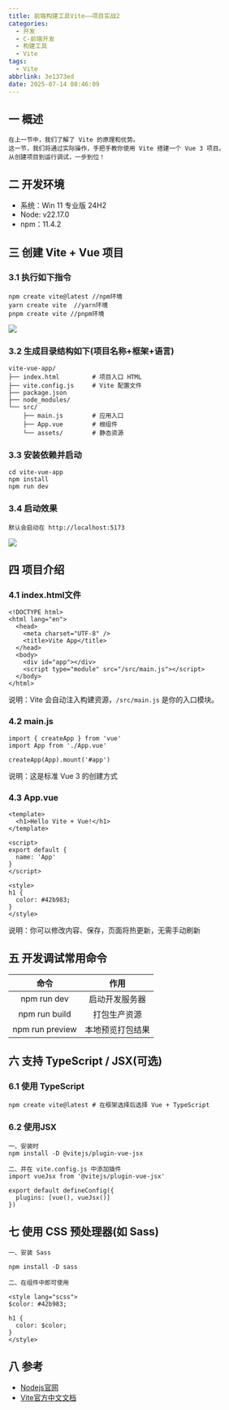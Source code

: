 ```yaml
---
title: 前端构建工具Vite——项目实战2
categories:
  - 开发
  - C-前端开发
  - 构建工具
  - Vite
tags:
  - Vite
abbrlink: 3e1373ed
date: 2025-07-14 08:46:09
---
```

## 一 概述

```
在上一节中，我们了解了 Vite 的原理和优势。
这一节，我们将通过实际操作，手把手教你使用 Vite 搭建一个 Vue 3 项目。
从创建项目到运行调试，一步到位！
```

<!--more-->

## 二 开发环境

* 系统：Win 11 专业版 24H2
* Node: v22.17.0
* npm：11.4.2 

## 三 创建 Vite + Vue 项目

### 3.1 执行如下指令

```
npm create vite@latest //npm环境
yarn create vite  //yarn环境
pnpm create vite //pnpm环境
```

![][1]

### 3.2 生成目录结构如下(项目名称+框架+语言)

```
vite-vue-app/
├── index.html         # 项目入口 HTML
├── vite.config.js     # Vite 配置文件
├── package.json
├── node_modules/
└── src/
    ├── main.js        # 应用入口
    ├── App.vue        # 根组件
    └── assets/        # 静态资源
```

### 3.3 安装依赖并启动

```
cd vite-vue-app
npm install
npm run dev
```

### 3.4 启动效果

```
默认会启动在 http://localhost:5173
```

![][2]

## 四 项目介绍

### 4.1 index.html文件

```
<!DOCTYPE html>
<html lang="en">
  <head>
    <meta charset="UTF-8" />
    <title>Vite App</title>
  </head>
  <body>
    <div id="app"></div>
    <script type="module" src="/src/main.js"></script>
  </body>
</html>
```

说明：Vite 会自动注入构建资源，`/src/main.js` 是你的入口模块。

### 4.2 main.js

```
import { createApp } from 'vue'
import App from './App.vue'

createApp(App).mount('#app')
```

说明：这是标准 Vue 3 的创建方式

### 4.3 App.vue

```
<template>
  <h1>Hello Vite + Vue!</h1>
</template>

<script>
export default {
  name: 'App'
}
</script>

<style>
h1 {
  color: #42b983;
}
</style>
```

说明：你可以修改内容、保存，页面将热更新，无需手动刷新

## 五 开发调试常用命令

|      命令       |       作用       |
| :-------------: | :--------------: |
|   npm run dev   |  启动开发服务器  |
|  npm run build  |   打包生产资源   |
| npm run preview | 本地预览打包结果 |

## 六 支持 TypeScript / JSX(可选)

### 6.1 使用 TypeScript

```
npm create vite@latest # 在框架选择后选择 Vue + TypeScript
```

### 6.2  使用JSX

```
一、安装时
npm install -D @vitejs/plugin-vue-jsx

二、并在 vite.config.js 中添加插件
import vueJsx from '@vitejs/plugin-vue-jsx'

export default defineConfig({
  plugins: [vue(), vueJsx()]
})
```

## 七 使用 CSS 预处理器(如 Sass)

```
一、安装 Sass

npm install -D sass

二、在组件中即可使用

<style lang="scss">
$color: #42b983;

h1 {
  color: $color;
}
</style>
```

## 八 参考

* [Nodejs官网](https://nodejs.org/)
* [Vite官方中文文档](https://cn.vitejs.dev/guide/)



[1]:https://cdn.jsdelivr.net/gh/PGzxc/CDN/blog-web/vite-2-create-project-1.png
[2]:https://cdn.jsdelivr.net/gh/PGzxc/CDN/blog-web/vite-2-pro-start-2.png